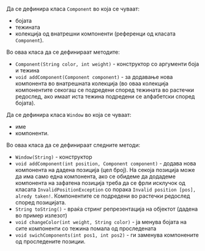 Да се дефинира класа `Component` во која се чуваат:

- бојата
- тежината
- колекција од внатрешни компоненти (референци од класата `Component`).

Во оваа класа да се дефинираат методите:

- `Component(String color, int weight)` - конструктор со аргументи боја и тежина
- `void addComponent(Component component)` - за додавање нова компонента во внатрешната колекција (во оваа колекција компонентите секогаш се подредени според тежината во растечки редослед, ако имаат иста тежина подредени се алфабетски според бојата).

Да се дефинира класа `Window` во која се чуваат:

- име
- компоненти.

Во оваа класа да се дефинираат следните методи:

- `Window(String)` - конструктор
- `void addComponent(int position, Component component)` - додава нова компонента на дадена позиција (цел број). На секоја позиција може да има само една компонента, ако се обидеме да додадеме компонента на зафатена позиција треба да се фрли исклучок од класата `InvalidPositionException` со порака `Invalid position [pos], alredy taken!`. Компонентите се подредени во растечки редослед според позицијата.
-  `String toString()` - враќа стринг репрезентација на објектот (дадена во пример излезот)
- `void changeColor(int weight, String color)` - ја менува бојата на сите компоненти со тежина помала од проследената
- `void swichComponents(int pos1, int pos2)` - ги заменува компонените од проследените позиции.

